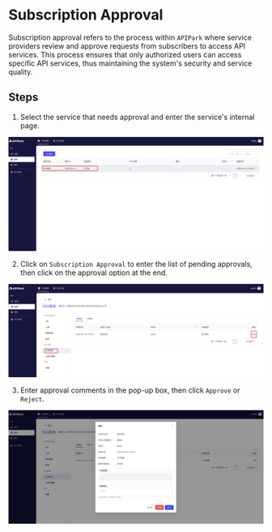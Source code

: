 # Subscription Approval

Subscription approval refers to the process within `APIPark` where service providers review and approve requests from subscribers to access API services. This process ensures that only authorized users can access specific API services, thus maintaining the system's security and service quality.

## Steps

1. Select the service that needs approval and enter the service's internal page.

![](images/2024-08-14/cf9e5cd3b52f3977f4e5503e01234a4e538d9d9c1433c2ed9294e7de4afd00e5.png)

2. Click on `Subscription Approval` to enter the list of pending approvals, then click on the approval option at the end.

![](images/2024-08-14/ffdabb491a812ea239c1146a6398c497d1154c2b790ff35725ab574bafb0923c.png)  

3. Enter approval comments in the pop-up box, then click `Approve` or `Reject`.

![](images/2024-08-14/2bc78da68ca3076ae7b00e910c5f1a10ec898483619552df496f444c3487d16e.png)  